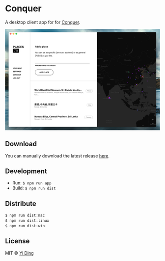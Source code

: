 # Conquer

A desktop client app for for [Conquer](https://conquer.earth/).

[![](media/screenshot@2x.png)](https://github.com/dingyi/conquer/releases/latest)

## Download

You can manually download the latest release [here](https://github.com/dingyi/conquer/releases).

## Development

- Run: `$ npm run app`
- Build: `$ npm run dist`

## Distribute

```bash
$ npm run dist:mac
$ npm run dist:linux
$ npm run dist:win
```



## License

MIT © [Yi Ding](http://ding.one)
